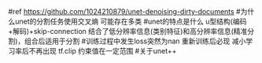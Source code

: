 #ref
https://github.com/1024210879/unet-denoising-dirty-documents
#为什么unet的分割任务使用交叉熵
可能存在多类
#unet的特点是什么
u型结构(编码+解码)+skip-connection
结合了低分辨率信息(类别特征)和高分辨率信息(精准分割)，组合后适用于分割
#训练过程中发生loss突然为nan 重新训练后必现
减小学习率后不再出现
tf.clip 约束值在一定范围
#关于unet++